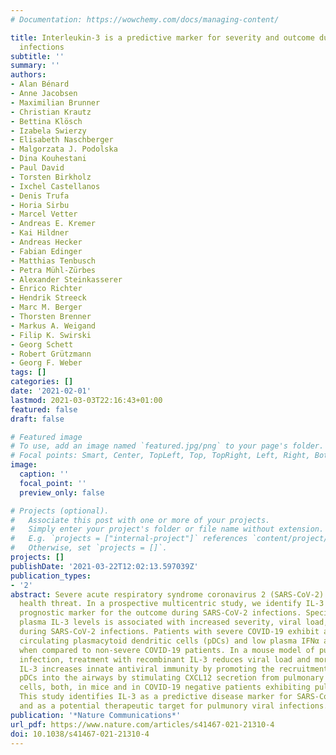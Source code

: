 ```yaml
---
# Documentation: https://wowchemy.com/docs/managing-content/

title: Interleukin-3 is a predictive marker for severity and outcome during SARS-CoV-2
  infections
subtitle: ''
summary: ''
authors:
- Alan Bénard
- Anne Jacobsen
- Maximilian Brunner
- Christian Krautz
- Bettina Klösch
- Izabela Swierzy
- Elisabeth Naschberger
- Malgorzata J. Podolska
- Dina Kouhestani
- Paul David
- Torsten Birkholz
- Ixchel Castellanos
- Denis Trufa
- Horia Sirbu
- Marcel Vetter
- Andreas E. Kremer
- Kai Hildner
- Andreas Hecker
- Fabian Edinger
- Matthias Tenbusch
- Petra Mühl-Zürbes
- Alexander Steinkasserer
- Enrico Richter
- Hendrik Streeck
- Marc M. Berger
- Thorsten Brenner
- Markus A. Weigand
- Filip K. Swirski
- Georg Schett
- Robert Grützmann
- Georg F. Weber
tags: []
categories: []
date: '2021-02-01'
lastmod: 2021-03-03T22:16:43+01:00
featured: false
draft: false

# Featured image
# To use, add an image named `featured.jpg/png` to your page's folder.
# Focal points: Smart, Center, TopLeft, Top, TopRight, Left, Right, BottomLeft, Bottom, BottomRight.
image:
  caption: ''
  focal_point: ''
  preview_only: false

# Projects (optional).
#   Associate this post with one or more of your projects.
#   Simply enter your project's folder or file name without extension.
#   E.g. `projects = ["internal-project"]` references `content/project/deep-learning/index.md`.
#   Otherwise, set `projects = []`.
projects: []
publishDate: '2021-03-22T12:02:13.597039Z'
publication_types:
- '2'
abstract: Severe acute respiratory syndrome coronavirus 2 (SARS-CoV-2) is a worldwide
  health threat. In a prospective multicentric study, we identify IL-3 as an independent
  prognostic marker for the outcome during SARS-CoV-2 infections. Specifically, low
  plasma IL-3 levels is associated with increased severity, viral load, and mortality
  during SARS-CoV-2 infections. Patients with severe COVID-19 exhibit also reduced
  circulating plasmacytoid dendritic cells (pDCs) and low plasma IFNα and IFNλ levels
  when compared to non-severe COVID-19 patients. In a mouse model of pulmonary HSV-1
  infection, treatment with recombinant IL-3 reduces viral load and mortality. Mechanistically,
  IL-3 increases innate antiviral immunity by promoting the recruitment of circulating
  pDCs into the airways by stimulating CXCL12 secretion from pulmonary CD123+ epithelial
  cells, both, in mice and in COVID-19 negative patients exhibiting pulmonary diseases.
  This study identifies IL-3 as a predictive disease marker for SARS-CoV-2 infections
  and as a potential therapeutic target for pulmunory viral infections.
publication: '*Nature Communications*'
url_pdf: https://www.nature.com/articles/s41467-021-21310-4
doi: 10.1038/s41467-021-21310-4
---
```

